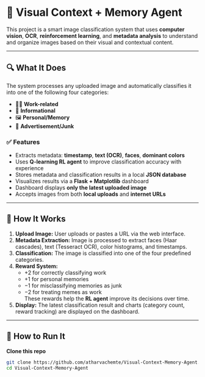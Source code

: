 # 🧠 Visual Context + Memory Agent

This project is a smart image classification system that uses **computer vision**, **OCR**, **reinforcement learning**, and **metadata analysis** to understand and organize images based on their visual and contextual content.

---

## 🔍 What It Does

The system processes any uploaded image and automatically classifies it into one of the following four categories:

- 🧑‍💼 **Work-related**  
- 🧠 **Informational**  
- 🖼️ **Personal/Memory**  
- 🚫 **Advertisement/Junk**

### ✅ Features

- Extracts metadata: **timestamp**, **text (OCR)**, **faces**, **dominant colors**
- Uses **Q-learning RL agent** to improve classification accuracy with experience
- Stores metadata and classification results in a local **JSON database**
- Visualizes results via a **Flask + Matplotlib** dashboard
- Dashboard displays **only the latest uploaded image**
- Accepts images from both **local uploads** and **internet URLs**

---

## 🧠 How It Works

1. **Upload Image:** User uploads or pastes a URL via the web interface.
2. **Metadata Extraction:** Image is processed to extract faces (Haar cascades), text (Tesseract OCR), color histograms, and timestamps.
3. **Classification:** The image is classified into one of the four predefined categories.
4. **Reward System:**  
   - +2 for correctly classifying work  
   - +1 for personal memories  
   - −1 for misclassifying memories as junk  
   - −2 for treating memes as work  
   These rewards help the **RL agent** improve its decisions over time.
5. **Display:** The latest classification result and charts (category count, reward tracking) are displayed on the dashboard.

---

## 🚀 How to Run It

**Clone this repo**
```bash
git clone https://github.com/atharvachemte/Visual-Context-Memory-Agent.git
cd Visual-Context-Memory-Agent
